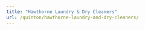 ```yaml
---
title: "Hawthorne Laundry & Dry Cleaners"
url: /quinton/hawthorne-laundry-and-dry-cleaners/
---
```

